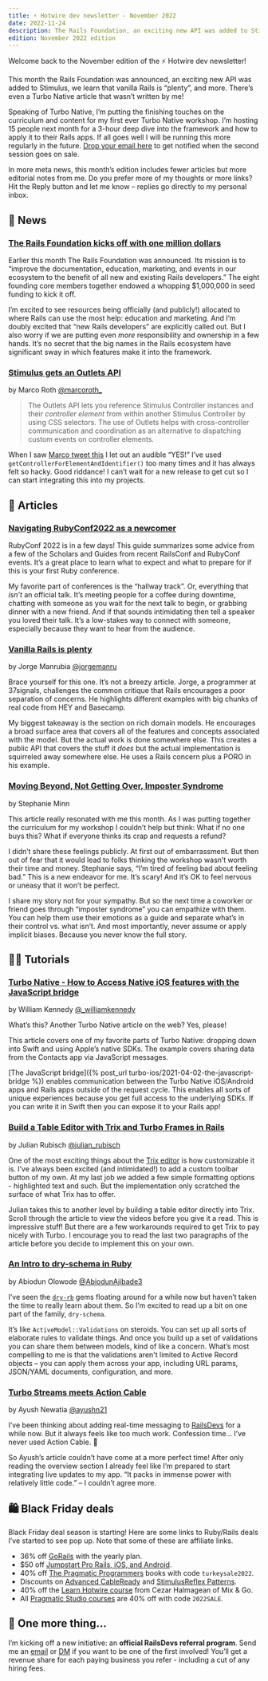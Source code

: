 ```yaml
---
title: ⚡️ Hotwire dev newsletter - November 2022
date: 2022-11-24
description: The Rails Foundation, an exciting new API was added to Stimulus, vanilla Rails is “plenty”, a new Turbo Native article, and more.
edition: November 2022 edition
---
```


Welcome back to the November edition of the ⚡️ Hotwire dev newsletter!

This month the Rails Foundation was announced, an exciting new API was added to Stimulus, we learn that vanilla Rails is “plenty”, and more. There’s even a Turbo Native article that wasn’t written by me!

Speaking of Turbo Native, I’m putting the finishing touches on the curriculum and content for my first ever Turbo Native workshop. I’m hosting 15 people next month for a 3-hour deep dive into the framework and how to apply it to their Rails apps. If all goes well I will be running this more regularly in the future. [Drop your email here](https://masilotti.com/turbo-native-workshop/) to get notified when the second session goes on sale.

In more meta news, this month’s edition includes fewer articles but more editorial notes from me. Do you prefer more of my thoughts or more links? Hit the Reply button and let me know – replies go directly to my personal inbox.

## 📰 News

### [The Rails Foundation kicks off with one million dollars](https://rubyonrails.org/2022/11/14/the-rails-foundation)

Earlier this month The Rails Foundation was announced. Its mission is to “improve the documentation, education, marketing, and events in our ecosystem to the benefit of all new and existing Rails developers.” The eight founding core members together endowed a whopping $1,000,000 in seed funding to kick it off.

I’m excited to see resources being officially (and publicly!) allocated to where Rails can use the most help: education and marketing. And I’m doubly excited that “new Rails developers” are explicitly called out. But I also worry if we are putting even _more_ responsibility and ownership in a few hands. It’s no secret that the big names in the Rails ecosystem have significant sway in which features make it into the framework.

### [Stimulus gets an Outlets API](https://github.com/hotwired/stimulus/pull/576)

by Marco Roth [@marcoroth_](https://twitter.com/marcoroth_)

> The Outlets API lets you reference Stimulus Controller instances and their *controller element* from within another Stimulus Controller by using CSS selectors. The use of Outlets helps with cross-controller communication and coordination as an alternative to dispatching custom events on controller elements.

When I saw [Marco tweet this](https://twitter.com/marcoroth_/status/1593281738574266369) I let out an audible “YES!” I’ve used `getControllerForElementAndIdentifier()` too many times and it has always felt so hacky. Good riddance! I can’t wait for a new release to get cut so I can start integrating this into my projects.

## 📝 Articles

### [Navigating RubyConf2022 as a newcomer](https://rubytogether.org/news/2022/11/navigating-rubyconf2022-as-a-newcomer)

RubyConf 2022 is in a few days! This guide summarizes some advice from a few of the Scholars and Guides from recent RailsConf and RubyConf events. It’s a great place to learn what to expect and what to prepare for if this is your first Ruby conference.

My favorite part of conferences is the “hallway track”. Or, everything that _isn’t_ an official talk. It’s meeting people for a coffee during downtime, chatting with someone as you wait for the next talk to begin, or grabbing dinner with a new friend. And if that sounds intimidating then tell a speaker you loved their talk. It’s a low-stakes way to connect with someone, especially because they want to hear from the audience.

### [Vanilla Rails is plenty](https://dev.37signals.com/vanilla-rails-is-plenty)

by Jorge Manrubia [@jorgemanru](https://twitter.com/jorgemanru)

Brace yourself for this one. It’s not a breezy article. Jorge, a programmer at 37signals, challenges the common critique that Rails encourages a poor separation of concerns. He highlights different examples with big chunks of real code from HEY and Basecamp.

My biggest takeaway is the section on rich domain models. He encourages a broad surface area that covers all of the features and concepts associated with the model. But the actual work is done somewhere else. This creates a public API that covers the stuff it _does_ but the actual implementation is squirreled away somewhere else. He uses a Rails concern plus a PORO in his example.

### [Moving Beyond, Not Getting Over, Imposter Syndrome](https://thoughtbot.com/blog/moving-beyond-not-getting-over-imposter-syndrome)

by Stephanie Minn

This article really resonated with me this month. As I was putting together the curriculum for my workshop I couldn’t help but think: What if no one buys this? What if everyone thinks its crap and requests a refund?

I didn’t share these feelings publicly. At first out of embarrassment. But then out of fear that it would lead to folks thinking the workshop wasn’t worth their time and money. Stephanie says, “I’m tired of feeling bad about feeling bad.” This is a new endeavor for me. It’s scary! And it’s OK to feel nervous or uneasy that it won’t be perfect.

I share my story not for your sympathy. But so the next time a coworker or friend goes through “imposter syndrome” you can empathize with them. You can help them use their emotions as a guide and separate what’s in their control vs. what isn’t. And most importantly, never assume or apply implicit biases. Because you never know the full story.


## 👩‍🎓 Tutorials

### [Turbo Native - How to Access Native iOS features with the JavaScript bridge](https://williamkennedy.ninja/ios/2022/11/13/turbo-native-how-to-access-native-ios-features-from-rails/)

by William Kennedy [@\_williamkennedy](https://twitter.com/_williamkennedy)

What’s this? Another Turbo Native article on the web? Yes, please!

This article covers one of my favorite parts of Turbo Native: dropping down into Swift and using Apple’s native SDKs. The example covers sharing data from the Contacts app via JavaScript messages.

[The JavaScript bridge]({% post_url turbo-ios/2021-04-02-the-javascript-bridge %}) enables communication between the Turbo Native iOS/Android apps and Rails apps outside of the request cycle. This enables all sorts of unique experiences because you get full access to the underlying SDKs. If you can write it in Swift then you can expose it to your Rails app!

### [Build a Table Editor with Trix and Turbo Frames in Rails](https://blog.appsignal.com/2022/10/26/build-a-table-editor-with-trix-and-turbo-frames-in-rails.html)

by Julian Rubisch [@julian_rubisch](https://twitter.com/julian_rubisch)

One of the most exciting things about the [Trix editor](https://trix-editor.org) is how customizable it is. I’ve always been excited (and intimidated!) to add a custom toolbar button of my own. At my last job we added a few simple formatting options - highlighted text and such. But the implementation only scratched the surface of what Trix has to offer.

Julian takes this to another level by building a table editor directly into Trix. Scroll through the article to view the videos before you give it a read. This is impressive stuff! But there are a few workarounds required to get Trix to pay nicely with Turbo. I encourage you to read the last two paragraphs of the article before you decide to implement this on your own.

### [An Intro to dry-schema in Ruby](https://www.honeybadger.io/blog/ruby-dry-schema/)

by Abiodun Olowode [@AbiodunAjibade3](https://twitter.com/AbiodunAjibade3)

I’ve seen the [`dry-rb`](https://dry-rb.org) gems floating around for a while now but haven’t taken the time to really learn about them. So I’m excited to read up a bit on one part of the family, `dry-schema`.

It’s like `ActiveModel::Validations` on steroids. You can set up all sorts of elaborate rules to validate things. And once you build up a set of validations you can share them between models, kind of like a concern. What’s most compelling to me is that the validations aren't limited to Active Record objects – you can apply them across your app, including URL params, JSON/YAML documents, configuration, and more.

### [Turbo Streams meets Action Cable](https://binarysolo.chapter24.blog/turbo-streams-meets-action-cable)

by Ayush Newatia [@ayushn21](https://twitter.com/ayushn21)

I’ve been thinking about adding real-time messaging to [RailsDevs](https://railsdevs.com) for a while now. But it always feels like too much work. Confession time… I’ve never used Action Cable. 🫢

So Ayush’s article couldn’t have come at a more perfect time! After only reading the overview section I already feel like I’m prepared to start integrating live updates to my app. “It packs in immense power with relatively little code.” – I couldn’t agree more.

## 🛍️ Black Friday deals

Black Friday deal season is starting! Here are some links to Ruby/Rails deals I’ve started to see pop up. Note that some of these are affiliate links.

* 36% off [GoRails](https://gorails.com/pricing) with the yearly plan.
* $50 off [Jumpstart Pro Rails, iOS, and Android](https://jumpstartrails.com/pricing).
* 40% off [The Pragmatic Programmers](https://pragprog.com) books with code `turkeysale2022`.
* Discounts on [Advanced CableReady](https://julianrubisch.gumroad.com/l/acr/bf-2022) and [StimulusReflex Patterns](https://julianrubisch.gumroad.com/l/srp-acr/bf-2022).
* 40% off the [Learn Hotwire course](https://mixandgo.com/lp/learn-hotwire?affiliate=masilotti) from Cezar Halmagean of Mix & Go.
* All [Pragmatic Studio courses](https://pragmaticstudio.com/courses/hotwire-rails?ref=masilotti) are 40% off with code `2022SALE`.

## 👀 One more thing…

I’m kicking off a new initiative: an **official RailsDevs referral program**. Send me an [email](mailto:joe@masilotti.com) or [DM](https://twitter.com/joemasilotti) if you want to be one of the first involved! You’ll get a revenue share for each paying business you refer - including a cut of any hiring fees.
